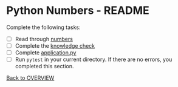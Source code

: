 # Python Numbers - README
Complete the following tasks:
- [ ] Read through [numbers](numbers.md)
- [ ] Complete the [knowledge check](knowledge_check.md)
- [ ] Complete [application.py](application.py)
- [ ] Run `pytest` in your current directory.  If there are no errors, you completed this section.

[Back to OVERVIEW](../README.md)